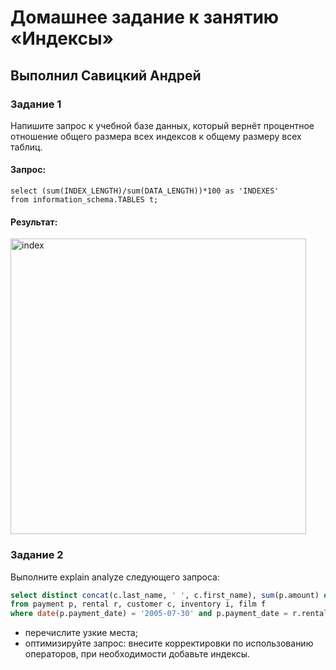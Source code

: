 # Домашнее задание к занятию «Индексы»

## Выполнил Савицкий Андрей

### Задание 1

Напишите запрос к учебной базе данных, который вернёт процентное отношение общего размера всех индексов к общему размеру всех таблиц.

#### Запрос:
````
select (sum(INDEX_LENGTH)/sum(DATA_LENGTH))*100 as 'INDEXES'
from information_schema.TABLES t;
````

#### Результат:
<img width="473" alt="index" src="https://github.com/FoxySOTKA/SDBSQL-20/assets/141597247/4ab1f856-d146-447b-bb50-f0a982791d50">


### Задание 2

Выполните explain analyze следующего запроса:
```sql
select distinct concat(c.last_name, ' ', c.first_name), sum(p.amount) over (partition by c.customer_id, f.title)
from payment p, rental r, customer c, inventory i, film f
where date(p.payment_date) = '2005-07-30' and p.payment_date = r.rental_date and r.customer_id = c.customer_id and i.inventory_id = r.inventory_id
```
- перечислите узкие места;
- оптимизируйте запрос: внесите корректировки по использованию операторов, при необходимости добавьте индексы.

